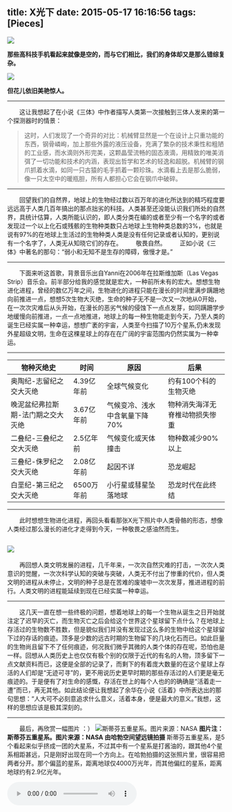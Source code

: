title: X光下
date: 2015-05-17 16:16:56
tags: [Pieces]
---

![](/img/x光下/1.jpg)

**那些高科技手机看起来就像是空的，而与它们相比，我们的身体却又是那么错综复杂。**

![](/img/x光下/2.jpg)

**但花儿依旧美艳惊人。**

---

　　这让我想起了在小说《三体》中作者描写人类第一次接触到三体人发来的第一个探测器时的情景：
>这时，人们发现了一个奇异的对比：机械臂显然是一个在设计上只重功能的东西，钢骨嶙峋，加上那些外露的液压设备，充满了繁杂的技术秉性和粗陋的工业感，而水滴则外形完美，这颗晶莹流畅的固态液滴，用精致的唯美消弭了一切功能和技术的内涵，表现出哲学和艺术的轻逸和超脱。机械臂的钢爪抓着水滴，如同一只古猿的毛手抓着一颗珍珠。水滴看上去是那么脆弱，像一只太空中的暖瓶胆，所有人都担心它会在钢爪中破碎。

---

　　回望我们的自然界，地球上的生物经过数以百万年的进化所达到的精巧程度要远远高于人类几百年搞出的那点拙劣的科技。人类甚至还没能认识我们所处的自然界，具统计估算，人类所能认识的，即人类分类在编的或者至少有一个名字的或者发现过一个以上化石或残骸的生物种类数只占地球上生物种类总数的3%，也就是说有97%的在地球上生活过的生物种类人类是没有任何记录或者认知的，更别说有一个名字了，人类无从知晓它们的存在。
　　敬畏自然。
　　正如小说《三体》中著名的那句：“弱小和无知不是生存的障碍，傲慢才是。”

---

　　下面来听这首歌，背景音乐出自Yanni在2006年在拉斯维加斯（Las Vegas Strip）音乐会。前半部分给我的感觉就是宏大，一种前所未有的宏大。想想生物进化进程，曾经的数亿万年之间，生物进化的进程只能在漫长的时间里满步蹒跚地向前推进一点，想想5次生物大灭绝，生命的种子无不是一次又一次地从0开始，在一次次灾难后从头开始，在漫长的恶劣气候的侵蚀下一点点发芽，如同蹒跚学步地缓慢向前推进，一点一点地推进，地球上的每一种生物能走到今天，乃至人类的诞生已经实属一种幸运，想想广袤的宇宙，人类至今扫描了10万个星系,仍未发现外星超级文明，生命在这棵星球上的存在在广阔的宇宙范围内仍然实属为一种幸运。

---

物种灭绝史| 时间|原因|后果
-----|----|----|-----
奥陶纪-志留纪之交大灭绝|4.39亿年前|全球气候变化|约有100个科的生物灭绝
晚泥盆纪弗拉斯期-法门期之交大灭绝|3.67亿年前|气候变冷、浅水中含氧量下降70%|物种消失海洋无脊椎动物损失惨重
二叠纪-三叠纪之交大灭绝|2.5亿年前|气候变化或天体撞击|物种数减少90%以上
三叠纪-侏罗纪之交大灭绝|2.08亿年前|起因不详|恐龙崛起
白垩纪-第三纪之交大灭绝|6500万年前|小行星或彗星坠落地球|恐龙时代在此终结

---

　　此时想想生物进化进程，再回头看看那张X光下照片中人类骨骼的形态，想像人类经过那么漫长的进化才走得到今天，一种敬畏之感油然而生。

![](/img/x光下/1.jpg)
---

　　再回想人类文明发展的进程，几千年来，一次次自然灾难的打击，一次次人类意识的觉醒，一次次科学认知的突破与突破，人类无不付出了惨重的代价，但人类文明的进程从未停止，文明的种子总是在苦难的废墟中一次次发芽，推进进程的前行。人类文明的进程能延续到现在已经实属一种幸运。

---

　　这几天一直在想一些终极的问题，想着地球上的每一个生物从诞生之日开始就注定了迟早的灭亡，而生物灭亡之后会给这个世界这个星球留下点什么？在地球上存活过的生物数不胜数，但是貌似我们并没有发现过这么多的生物中给这个星球留下过的存话的痕迹。顶多是少数的远古时期的生物留下的几块化石而已。如此巨量的生物尚且留下不了任何痕迹，何况我们微乎其微的人类个体的存在呢，恐怕也是一样。回想从人类历史上也仅仅有极个别的仅限于近代的有名的人物，顶多留下一点文献资料而已，这便是全部的记录了，而剩下的有着庞大数量的在这个星球上存活的人们却是“无迹可寻”的，更不用说历史更早时期的那些存活过的人们更是毫无痕迹的。于是便有了对生命的感慨，存活在世上的每个人也的的确确是“活着走一遭”而已，再无其他。如此结论便让我想起了余华在小说《活着》中所表达出的那句思想：“人大可不必刻意追求什么意义，活着本身，便是最大的意义。”我想，这样的思想应该是极其深刻的。

---

　　最后，再欣赏一幅图片 ：）
![斯蒂芬五重星系。图片来源：NASA](/img/x光下/4.jpg)
**图片注：斯蒂芬五重星系。图片来源：NASA 由哈勃空间望远镜拍摄**
斯蒂芬五重星系，是5个看起来似乎挤成一团的大星系，不过其中有一个星系是打酱油的，跟其他4个星系相距甚远，只是刚好出现在同一个方向上。在哈勃拍摄的这张照片里，很容易把两者分开。那个偏蓝的星系，距离地球仅4000万光年，而其他偏红的星系，距离地球约有2.9亿光年。



<audio controls="controls" autoplay>
  <source src="/img/x光下/a.mp3" type="audio/mpeg">
  <source src="/img/x光下/b.mp3" type="audio/mpeg">
</audio>

<!-- 参考: -->
<!-- http://jandan.net/2015/05/09/fascinating-x-rays.html -->

